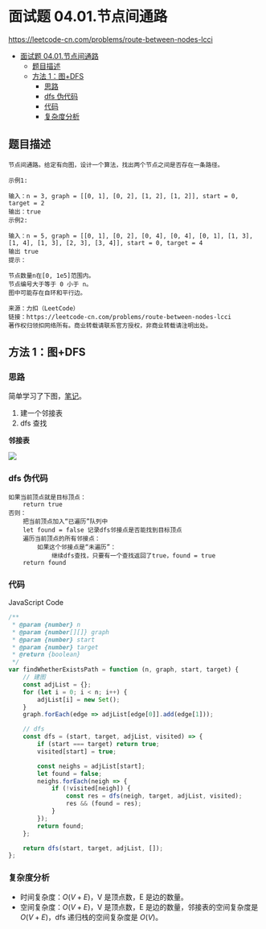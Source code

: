 # 面试题 04.01.节点间通路

https://leetcode-cn.com/problems/route-between-nodes-lcci

- [面试题 04.01.节点间通路](#面试题-0401节点间通路)
  - [题目描述](#题目描述)
  - [方法 1：图+DFS](#方法-1图dfs)
    - [思路](#思路)
    - [dfs 伪代码](#dfs-伪代码)
    - [代码](#代码)
    - [复杂度分析](#复杂度分析)

## 题目描述

```
节点间通路。给定有向图，设计一个算法，找出两个节点之间是否存在一条路径。

示例1:

输入：n = 3, graph = [[0, 1], [0, 2], [1, 2], [1, 2]], start = 0, target = 2
输出：true
示例2:

输入：n = 5, graph = [[0, 1], [0, 2], [0, 4], [0, 4], [0, 1], [1, 3], [1, 4], [1, 3], [2, 3], [3, 4]], start = 0, target = 4
输出 true
提示：

节点数量n在[0, 1e5]范围内。
节点编号大于等于 0 小于 n。
图中可能存在自环和平行边。

来源：力扣（LeetCode）
链接：https://leetcode-cn.com/problems/route-between-nodes-lcci
著作权归领扣网络所有。商业转载请联系官方授权，非商业转载请注明出处。
```

## 方法 1：图+DFS

### 思路

简单学习了下图，[笔记](https://github.com/suukii/Articles/blob/master/articles/dsa/dsa_graph.md)。

1. 建一个邻接表
2. dfs 查找

**邻接表**

![](https://cdn.jsdelivr.net/gh/suukii/91-days-algorithm/assets/0401_0.png)

### dfs 伪代码

```
如果当前顶点就是目标顶点：
    return true
否则：
    把当前顶点加入“已遍历”队列中
    let found = false 记录dfs邻接点是否能找到目标顶点
    遍历当前顶点的所有邻接点：
        如果这个邻接点是“未遍历”：
            继续dfs查找，只要有一个查找返回了true，found = true
    return found
```

### 代码

JavaScript Code

```js
/**
 * @param {number} n
 * @param {number[][]} graph
 * @param {number} start
 * @param {number} target
 * @return {boolean}
 */
var findWhetherExistsPath = function (n, graph, start, target) {
    // 建图
    const adjList = {};
    for (let i = 0; i < n; i++) {
        adjList[i] = new Set();
    }
    graph.forEach(edge => adjList[edge[0]].add(edge[1]));

    // dfs
    const dfs = (start, target, adjList, visited) => {
        if (start === target) return true;
        visited[start] = true;

        const neighs = adjList[start];
        let found = false;
        neighs.forEach(neigh => {
            if (!visited[neigh]) {
                const res = dfs(neigh, target, adjList, visited);
                res && (found = res);
            }
        });
        return found;
    };

    return dfs(start, target, adjList, []);
};
```

### 复杂度分析

-   时间复杂度：$O(V+E)$，V 是顶点数，E 是边的数量。
-   空间复杂度：$O(V+E)$，V 是顶点数，E 是边的数量，邻接表的空间复杂度是 $O(V+E)$，dfs 递归栈的空间复杂度是 $O(V)$。
